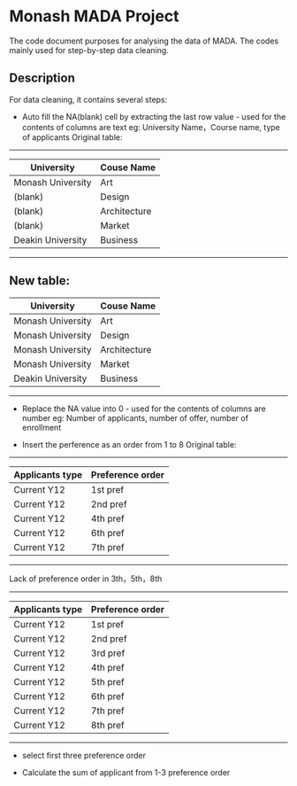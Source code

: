 # Monash MADA Project

The code document purposes for analysing the data of MADA. The codes mainly used for step-by-step data cleaning.

## Description
 For data cleaning, it contains several steps:
   *  Auto fill the NA(blank) cell by extracting the last row value - used for the contents of columns are text 
   eg: University Name，Course name, type of applicants
   Original table:
 -----------------------------------                       
 University         |  Couse Name                             
 ------------------ | -------------                        
 Monash University  | Art                                            
 (blank)            | Design                                    
 (blank)            | Architecture                 
 (blank)            | Market                                    
Deakin University   | Business                                 
-----------------------------------  
                  
                  
 New table:
-----------------------------------
University         |  Couse Name  
------------------ | -------------
Monash University  | Art
Monash University  | Design
Monash University  | Architecture  
Monash University  | Market  
Deakin University  | Business  
-----------------------------------  
  
  
  
   *  Replace the NA value into 0  - used for the contents of columns are number 
   eg: Number of applicants, number of offer, number of enrollment
   
   *  Insert the perference as an order from 1 to 8
   Original table:
   -----------------------------------------                       
   Applicants type    |  Preference order                             
   ------------------ | -------------------                          
   Current Y12        | 1st pref                                         
   Current Y12        | 2nd pref                                        
   Current Y12        | 4th pref                                    
   Current Y12        | 6th pref                                           
   Current Y12        | 7th pref                                                                                                                                                 
  ----------------------------------- ------                        
  Lack of preference order in 3th，5th，8th
  
  
 --------------------------------------
  Applicants type   |  Preference order
 ------------------ | ----------------- 
  Current Y12       | 1st pref  
  Current Y12       | 2nd pref
  Current Y12       | 3rd pref
  Current Y12       | 4th pref
  Current Y12       | 5th pref
  Current Y12       | 6th pref
  Current Y12       | 7th pref 
  Current Y12       | 8th pref
 -----------------------------------
 
 
 
   * select first three preference order


   * Calculate the sum of applicant from 1-3 preference order
